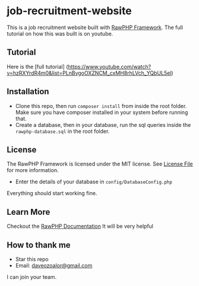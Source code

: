 # job-recruitment-website
This is a job recruitment website built with [RawPHP Framework](). The full tutorial on how this was built is on youtube.

## Tutorial
Here is the [full tutorial] (https://www.youtube.com/watch?v=hzRXYrdR4m0&list=PLnBvgoOXZNCM_cxMH8rhLVch_YQbUL5el)

## Installation 
* Clone this repo, then run `composer install` from inside the root folder. Make sure you have composer installed in your system before running that.
* Create a database, then in your database, run the sql queries inside the `rawphp-database.sql` in the root folder.


## License

The RawPHP Framework is licensed under the MIT license. See [License File](LICENSE.md) for more information.
* Enter the details of your database in `config/DatabaseConfig.php` 

Everything should start working fine.


## Learn More
Checkout the [RawPHP Documentation](https://github.com/rawphp-framework/rawphp-docs) It will be very helpful

## How to thank me
* Star this repo
* Email: daveozoalor@gmail.com 

I can join your team.
